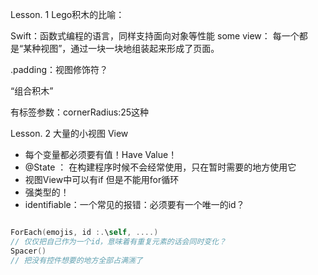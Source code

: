 
Lesson. 1
Lego积木的比喻：


Swift：函数式编程的语言，同样支持面向对象等性能
some view： 每一个都是“某种视图”，通过一块一块地组装起来形成了页面。

.padding：视图修饰符？

“组合积木”

有标签参数：cornerRadius:25这种


Lesson. 2 大量的小视图 View

- 每个变量都必须要有值！Have Value！
- @State ： 在构建程序时候不会经常使用，只在暂时需要的地方使用它
- 视图View中可以有if 但是不能用for循环
- 强类型的！
- identifiable：一个常见的报错：必须要有一个唯一的id？

```Swift

ForEach(emojis, id :.\self, ....)
// 仅仅把自己作为一个id，意味着有重复元素的话会同时变化？
Spacer()
// 把没有控件想要的地方全部占满🈵️了


```